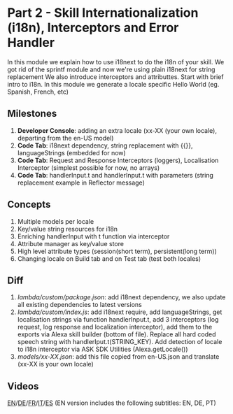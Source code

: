 # Part 2 - Skill Internationalization (i18n), Interceptors and Error Handler

In this module we explain how to use i18next to do the i18n of your skill. We got rid of the sprintf module and now we're using plain i18next for string replacement We also introduce interceptors and attributtes. Start with brief intro to i18n. In this module we generate a locale specific Hello World (eg. Spanish, French, etc)

## Milestones

1. **Developer Console**: adding an extra locale (xx-XX (your own locale), departing from the en-US model)
2. **Code Tab**: i18next dependency, string replacement with {{}}, languageStrings (embedded for now)
3. **Code Tab**: Request and Response Interceptors (loggers), Localisation Interceptor (simplest possible for now, no arrays)
4. **Code Tab**: handlerInput.t and handlerInput.t with parameters (string replacement example in Reflector message)

## Concepts

1. Multiple models per locale
2. Key/value string resources for i18n
3. Enriching handlerInput with t function via interceptor
4. Attribute manager as key/value store
5. High level attribute types (session(short term), persistent(long term))
6. Changing locale on Build tab and on Test tab (test both locales)

## Diff

1. *lambda/custom/package.json*: add i18next dependency, we also update all existing dependencies to latest versions
2. *lambda/custom/index.js*: add i18next require, add languageStrings, get localisation strings via function handlerInput.t, add 3 interceptors (log request, log response and localization interceptor), add them to the exports via Alexa skill builder (bottom of file). Replace all hard coded speech string with handlerIput.t(STRING_KEY). Add detection of locale to i18n interceptor via ASK SDK Utilities (Alexa.getLocale())
3. *models/xx-XX.json*: add this file copied from en-US.json and translate (xx-XX is your own locale)

## Videos

[EN](https://alexa.design/zerotohero2)/[DE](https://alexa.design/de_zerotohero2)/[FR](https://alexa.design/fr_zerotohero2)/[IT](https://alexa.design/it_zerotohero2)/[ES](../README_ES.md)
(EN version includes the following subtitles: EN, DE, PT)